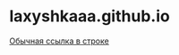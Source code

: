 # laxyshkaaa.github.io
[Обычная ссылка в строке](https://github.com/laxyshkaaa/laxyshkaaa.github.io/blob/main/package-summary.html)
